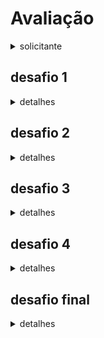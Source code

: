 # Avaliação

<details>
<summary>solicitante</summary>

<img
    src="https://e7.pngegg.com/pngimages/536/147/png-clipart-logo-harry-potter-and-the-cursed-child-hogwarts-james-potter-fictional-universe-of-harry-potter-harry-potter-logo-magic-thumbnail.png"
    alt="escudo hogwarts"
    width="65%">

Sua equipe foi contratada pela Escola de Magia e Bruxaria de Hogwarts para criar uma série de Algoritmos, já que eles não possuem experiência em programas.

Como a escola não tem experiência com computadores, apenas uma máquina foi adquirida e ela ainda estava amaldiçoada. Essa maldição fez com que apenas duas pessoas pudessem estar próximas sem desligar e apenas um poder usar. Para que a equipe seja bem avaliada, todos os integrantes tem que desenvolver os códigos. Então, para isso, haverá um revezamento no uso da máquina.

Eis as regras :
- apenas um aluno de cada vez poderá usar o teclado;
- um segundo aluno sentará ao lado e pode opinar sobre o código, mas não pode tocar no teclado ou mouse;
- após 60 segundos, o aluno do teclado irá para o fundo da sala para junto do resto da turma e o aluno papagaio sentará na cadeira do teclado;
- um aluno do fundo da sala sentará na posição de papagaio;
- os alunos do fundo da sala, podem usar um computador para testes e buscar material;
- a ordem de uso da máquina será definida em um sorteio no começo e deverá ser mantida até o final;

</details>

## desafio 1

<details>
<summary>detalhes</summary>

A professora Minerva recebeu vocês na entrada de Hogwarts. Ela os encaminhou até um computador velho e amarelado, com um monitor de tubo. Como ela ainda não conhece as capacidade da equipe, ela gostaria de testar todos antes que outros professores façam suas solicitações.

Então, ela pediu os seguintes algoritmos :
- um programa que peça um número inteiro positivo e some todos os valores de zero até o número informado;
- um programa que peça dois números inteiros distintos e depois some todos os números no intervalo especificado;
- um programa que peça dez números inteiros, depois peça um novo número inteiro e verifique se ele já foi digitado anteriormente;

</details>

## desafio 2

<details>
<summary>detalhes</summary>

Após o teste, a professora Minerva ficou muito satisfeita.

Vocês desmontaram o computador e a seguiram até a Estufa. Lá, encontraram a professora Sprout, da aula de Herbologia. Vocês se instalaram em um canto e aguardaram.

O local possuia muitas plantas, de diferentes espécies. Então, ela quer um programa para calcular a taxa de crescimento de duas plantas. Ela possui uma Mandrágora que tem 0.50m e cresce 2cm por ano e um Visgo do Diabo que tem 0.10m e cresce 3cm por ano.

Ela gostaria que vocês construissem um algoritmo que calculasse e mostrasse quantos anos serão necessários para que o Visgo do Diabo seja maior que a Mandrágora.

</details>

## desafio 3

<details>
<summary>detalhes</summary>

Depois de deixarem a professora Sprout muito satisfeita, vocês foram encaminhados, ainda pela professora Minerva, até as masmorras. Lá, eram esperados pelo professor Snape, da Aula de Poções. Ele está muito irritado que vários alunos do outro lado do oceano não sabem converter corretamente as escalas de temperatura, fazendo que caldeirões explodam durante suas as aulas. Então, sem floreios, ele vai logo dizendo o que quer.

Ele quer que sua equipe crie um programa que realize as conversões da tabela abaixo :

<img
    src="https://www.infoescola.com/wp-content/uploads/2010/01/conversao-de-escalas-termometricas-tabela.jpg"
    alt="imagem dos elementos da divisão"
    width="65%">

O que ele espera do programa : um aluno irá digitar que conversão gostaria de realizar. Uma vez escolhida, seu programa deverá receber como entrada um valor numérico do tipo **float** e mostrar uma mensagem informando a temperatura em uma escala e seu valor correspondente na escala a ser convertida.

</details>

## desafio 4

<details>
<summary>detalhes</summary>

Após finalmente sair da masmorra fechada e claustrofóbica e deixar para trás um professor muito carrancudo, vocês foram encaminhados pela professora Minerva até a Madame Hooch, da Turma de Voo no campo de Quadribol. Ela gostaria de um programa para calcular os pontos de uma partida. Cada gol vale dez pontos e a captura do pomo de ouro vale cento e cinquenta pontos.

Ela quer que desenvolvam um programa que seja usado durante uma partida de Quadribol.

O que ele deverá fazer :
- especificar as duas casas que irão disputar a partida :
    - Grifinória, Lufa-Lufa, Corvinal ou Sonserina;
- guardar a pontuação na ordem de marcação que acontecer durante o jogo;
- quando o pomo for capturado, especificar a casa que o capturou;
- mostrar o placar final da partida indicando a casa vencedora;

</details>

## desafio final

<details>
<summary>detalhes</summary>

Uma vez terminado, vocês desmontam novamente o computador e seguiram a professora Minerva de volta ao castelo. Uma vez lá dentro, vocês foram encaminhados para a sala do diretor Albus Dumbledore.

Ele gostaria que criem um algoritmo para calcular a média de um aluno de alguma disciplina da escola.

As notas são passadas usando letras, mas cada uma tem uma pontuação específica, conforme a tabela abaixo :

| nota | valor numérico || nota | valor numérico || nota | valor numérico |
| :----: | :----: | :----: | :----: | :----: | :----: | :----: | :----: |
| A+ | 10.0 a 9.8 || A | 9.7 a 9.4 || A- | 9.3 a 9.0 |
| B+ | 8.9 a 8.5 || B | 8.4 a 8.0 || B- | 7.9 a 7.5 |
| C+ | 7.4 a 7.0 || C | 6.9 a 6.5 || C- | 6.4 a 6.0 |
| D+ | 5.9 a 4.0 || D | 3.9 a 2.1 || D- | 2.0 a 0.1 |
| F  | 0.0 |

Ele quer que vocês criem um programa que peça o nome do aluno, sua casa, uma disciplina da lista (Transfiguração, Herbologia, Poções, Astronomia, Defesa Contra as Artes das Trevas e Trato das Criaturas Mágicas) e 5 notas do aluno (A, B-, etc). Depois, calcule sua média.

Se a média for maior ou igual 9.5, exiba a mensagem "Nível Auror". Se a média for menor que 9.5 e maior que 8.4, exiba a mensagem "Ótimo". Média menor que 8.5 e maior que 7.4, "Excede Expectativas". Média menor que 7.4 e maior que 5.9, "Aceitável". Média menor que 6.0 e e maior que 3.9, "Péssimo (Recuperação)". Média menor que 4.0 e maior que 1.9, "Deplorável". Média menor que 2.0, "Trasgo".

Por fim, exiba o nome do aluno, a sua casa, a disciplina, sua lista de suas notas, a média atingida e a respectiva mensagem.

</details>

